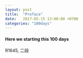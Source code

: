 ```yaml
---
layout: post
title:  "Preface"
date:   2017-05-15 13:00:00 +0700
categories: "100days"
---
```


#### Here we starting this 100 days

R1645, 二段
